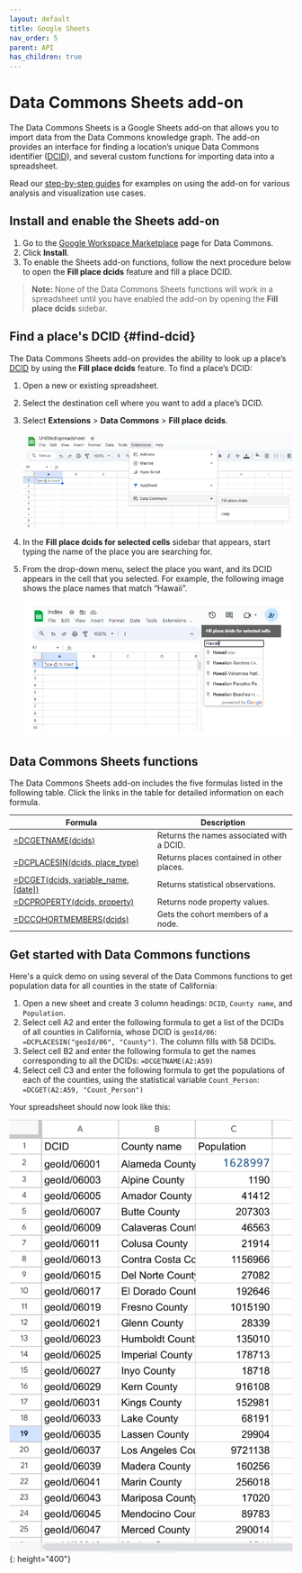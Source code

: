 ```yaml
---
layout: default
title: Google Sheets
nav_order: 5
parent: API
has_children: true
---
```


# Data Commons Sheets add-on

The Data Commons Sheets is a Google Sheets add-on that allows you to import data from the Data Commons knowledge graph. The add-on provides an interface for finding a location’s unique Data Commons identifier ([DCID](glossary.html#dcid)), and several custom functions for importing data into a spreadsheet.

Read our [step-by-step guides](tutorials/) for examples on using the add-on for various analysis and visualization use cases.

## Install and enable the Sheets add-on

1. Go to the [Google Workspace Marketplace](https://workspace.google.com/marketplace/app/data_commons/454343067575) page for Data Commons.
1. Click **Install**.
1. To enable the Sheets add-on functions, follow the next procedure below to open the **Fill place dcids** feature and fill a place DCID.

> **Note:** None of the Data Commons Sheets functions will work in a spreadsheet until you have enabled the add-on by opening the **Fill place dcids** sidebar.

## Find a place's DCID {#find-dcid}

The Data Commons Sheets add-on provides the ability to look up a place’s [DCID](/glossary.html#dcid) by using the **Fill place dcids** feature. To find a place’s DCID:

1. Open a new or existing spreadsheet.
1. Select the destination cell where you want to add a place’s DCID.
1. Select  **Extensions**  > **Data Commons** > **Fill place dcids**. 

   ![Sheets menu bar](/assets/images/sheets/sheets_menu_bar.png)

1. In the **Fill place dcids for selected cells** sidebar that appears, start typing the name of the place you are searching for. 
1. From the drop-down menu, select the place you want, and its DCID appears in the cell that you selected. For example, the following image shows the place names that match “Hawaii”.

   ![Google Sheets search box](/assets/images/sheets/sheets_search_box.png)

## Data Commons Sheets functions

The Data Commons Sheets add-on includes the five formulas listed in the following table. Click the links in the table for detailed information on each formula.

| **Formula**                                                                                  | **Description**                           |
|----------------------------------------------------------------------------------------------|-------------------------------------------|
| [=DCGETNAME(dcids)](/api/sheets/get_name.html)                 | Returns the names associated with a DCID. |
| [=DCPLACESIN(dcids, place_type)](/api/sheets/places_in.html)               |  Returns places contained in other places.                      |
| [=DCGET(dcids, variable_name, [date])](/api/sheets/get_variable.html)                 | Returns statistical observations.            |
| [=DCPROPERTY(dcids, property)](/api/sheets/get_property.html)            | Returns node property values.             |
| [=DCCOHORTMEMBERS(dcids)](/api/sheets/get_cohort_members.html) |  Gets the cohort members of a node.        |

## Get started with Data Commons functions

Here's a quick demo on using several of the Data Commons functions to get population data for all counties in the state of California:

1. Open a new sheet and create 3 column headings: `DCID`, `County name`, and `Population`.
1. Select cell A2 and enter the following formula to get a list of the DCIDs of all counties in California, whose DCID is `geoId/06`: `=DCPLACESIN("geoId/06", "County")`. The column fills with 58 DCIDs.
1. Select cell B2 and enter the following formula to get the names corresponding to all the DCIDs: `=DCGETNAME(A2:A59)`
1. Select cell C3 and enter the following formula to get the populations of each of the counties, using the statistical variable `Count_Person`: `=DCGET(A2:A59, "Count_Person")`

Your spreadsheet should now look like this:

![Sheets first demo](/assets/images/sheets/home_page_demo.png){: height="400"}
